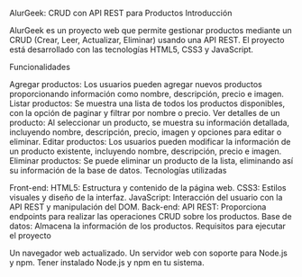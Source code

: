 AlurGeek: CRUD con API REST para Productos
Introducción

AlurGeek es un proyecto web que permite gestionar productos mediante un CRUD (Crear, Leer, Actualizar, Eliminar) usando una API REST. El proyecto está desarrollado con las tecnologías HTML5, CSS3 y JavaScript.

Funcionalidades

Agregar productos: Los usuarios pueden agregar nuevos productos proporcionando información como nombre, descripción, precio e imagen.
Listar productos: Se muestra una lista de todos los productos disponibles, con la opción de paginar y filtrar por nombre o precio.
Ver detalles de un producto: Al seleccionar un producto, se muestra su información detallada, incluyendo nombre, descripción, precio, imagen y opciones para editar o eliminar.
Editar productos: Los usuarios pueden modificar la información de un producto existente, incluyendo nombre, descripción, precio e imagen.
Eliminar productos: Se puede eliminar un producto de la lista, eliminando así su información de la base de datos.
Tecnologías utilizadas

Front-end:
HTML5: Estructura y contenido de la página web.
CSS3: Estilos visuales y diseño de la interfaz.
JavaScript: Interacción del usuario con la API REST y manipulación del DOM.
Back-end:
API REST: Proporciona endpoints para realizar las operaciones CRUD sobre los productos.
Base de datos: Almacena la información de los productos.
Requisitos para ejecutar el proyecto

Un navegador web actualizado.
Un servidor web con soporte para Node.js y npm.
Tener instalado Node.js y npm en tu sistema.
